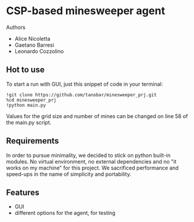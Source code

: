 # CSP-based minesweeper agent
Authors
* Alice Nicoletta
* Gaetano Barresi
* Leonardo Cozzolino

## Hot to use 
To start a run with GUI, just this snippet of code in your terminal: 
```
!git clone https://github.com/tanobar/minesweeper_prj.git
%cd minesweeper_prj
!python main.py
```
Values for the grid size and number of mines can be changed on line 58 of the main.py script.
## Requirements
In order to pursue minimality, we decided to stick on python built-in modules.
No virtual environment, no external dependencies and no "it works on my machine" for this project.
We sacrificed performance and speed-ups in the name of simplicity and portability. 
## Features 
* GUI
* different options for the agent, for testing
